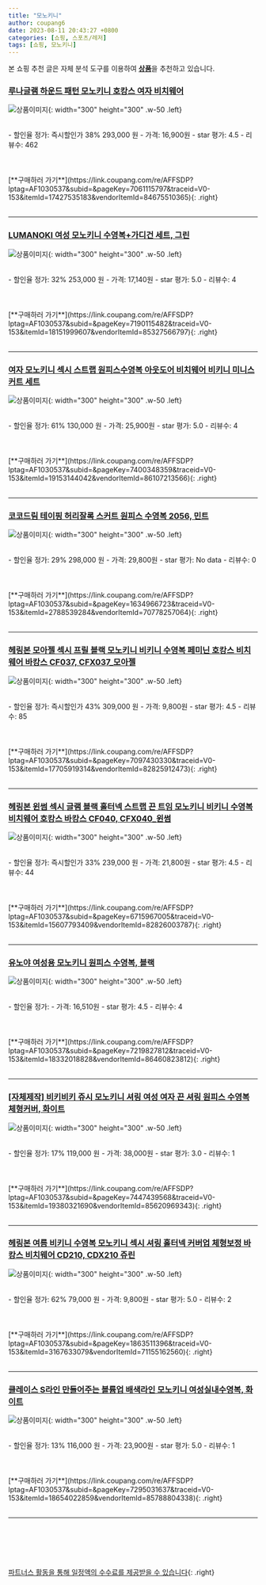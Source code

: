 ```yaml
---
title: "모노키니"
author: coupang6
date: 2023-08-11 20:43:27 +0800
categories: [쇼핑, 스포츠/레저]
tags: [쇼핑, 모노키니]
---
```


본 쇼핑 추천 글은 자체 분석 도구를 이용하여 [**상품**](https://link.coupang.com/a/bao1ui)을 추천하고 있습니다.

### [루나글램 하운드 패턴 모노키니 호캉스 여자 비치웨어](https://link.coupang.com/re/AFFSDP?lptag=AF1030537&subid=&pageKey=7061115797&traceid=V0-153&itemId=17427535183&vendorItemId=84675510365)

![상품이미지](https://thumbnail10.coupangcdn.com/thumbnails/remote/230x230ex/image/vendor_inventory/c92b/cb326356dbef94d0737bc44ff272cf6be526606e3e407c1ee457952cc9bb.jpg){: width="300" height="300" .w-50 .left}


<br>
- 할인율 정가: 즉시할인가 38%  293,000   원
- 가격: 16,900원
- star 평가: 4.5
- 리뷰수: 462
<br>
<br>
<br>
<br>
[**구매하러 가기**](https://link.coupang.com/re/AFFSDP?lptag=AF1030537&subid=&pageKey=7061115797&traceid=V0-153&itemId=17427535183&vendorItemId=84675510365){: .right}
<br>
<br>

---

### [LUMANOKI 여성 모노키니 수영복+가디건 세트, 그린](https://link.coupang.com/re/AFFSDP?lptag=AF1030537&subid=&pageKey=7190115482&traceid=V0-153&itemId=18151999607&vendorItemId=85327566797)

![상품이미지](https://thumbnail9.coupangcdn.com/thumbnails/remote/230x230ex/image/vendor_inventory/99a2/d67df9dd7e0495034eeb348c33cc5c551de068b5e75c1e2a352d22955685.jpg){: width="300" height="300" .w-50 .left}


<br>
- 할인율 정가: 32%  253,000   원
- 가격: 17,140원
- star 평가: 5.0
- 리뷰수: 4
<br>
<br>
<br>
<br>
[**구매하러 가기**](https://link.coupang.com/re/AFFSDP?lptag=AF1030537&subid=&pageKey=7190115482&traceid=V0-153&itemId=18151999607&vendorItemId=85327566797){: .right}
<br>
<br>

---

### [여자 모노키니 섹시 스트랩 원피스수영복 아웃도어 비치웨어 비키니 미니스커트 세트](https://link.coupang.com/re/AFFSDP?lptag=AF1030537&subid=&pageKey=7400348359&traceid=V0-153&itemId=19153144042&vendorItemId=86107213566)

![상품이미지](https://thumbnail6.coupangcdn.com/thumbnails/remote/230x230ex/image/vendor_inventory/fa68/77c9fd76e3340cfbcaa6409962600aec99067ac8eb06ccd51fddc8308ec2.jpg){: width="300" height="300" .w-50 .left}


<br>
- 할인율 정가: 61%  130,000   원
- 가격: 25,900원
- star 평가: 5.0
- 리뷰수: 4
<br>
<br>
<br>
<br>
[**구매하러 가기**](https://link.coupang.com/re/AFFSDP?lptag=AF1030537&subid=&pageKey=7400348359&traceid=V0-153&itemId=19153144042&vendorItemId=86107213566){: .right}
<br>
<br>

---

### [코코드림 테이핑 허리잘록 스커트 원피스 수영복 2056, 민트](https://link.coupang.com/re/AFFSDP?lptag=AF1030537&subid=&pageKey=1634966723&traceid=V0-153&itemId=2788539284&vendorItemId=70778257064)

![상품이미지](https://thumbnail6.coupangcdn.com/thumbnails/remote/230x230ex/image/retail/images/1318186787021974-25cf1e70-b30c-4d5e-b1b5-8193db556324.jpg){: width="300" height="300" .w-50 .left}


<br>
- 할인율 정가: 29%  298,000   원
- 가격: 29,800원
- star 평가: No data
- 리뷰수: 0
<br>
<br>
<br>
<br>
[**구매하러 가기**](https://link.coupang.com/re/AFFSDP?lptag=AF1030537&subid=&pageKey=1634966723&traceid=V0-153&itemId=2788539284&vendorItemId=70778257064){: .right}
<br>
<br>

---

### [헤링본 모아젤 섹시 프릴 블랙 모노키니 비키니 수영복 페미닌 호캉스 비치웨어 바캉스 CF037, CFX037_모아젤](https://link.coupang.com/re/AFFSDP?lptag=AF1030537&subid=&pageKey=7097430330&traceid=V0-153&itemId=17705919314&vendorItemId=82825912473)

![상품이미지](https://thumbnail9.coupangcdn.com/thumbnails/remote/230x230ex/image/vendor_inventory/d2c5/d91504b8d2d201e433c990e5be1dfc48401ebe1d32f05d77bd9b3dde93c7.jpg){: width="300" height="300" .w-50 .left}


<br>
- 할인율 정가: 즉시할인가 43%  309,000   원
- 가격: 9,800원
- star 평가: 4.5
- 리뷰수: 85
<br>
<br>
<br>
<br>
[**구매하러 가기**](https://link.coupang.com/re/AFFSDP?lptag=AF1030537&subid=&pageKey=7097430330&traceid=V0-153&itemId=17705919314&vendorItemId=82825912473){: .right}
<br>
<br>

---

### [헤링본 윈썸 섹시 글램 블랙 홀터넥 스트랩 끈 트임 모노키니 비키니 수영복 비치웨어 호캉스 바캉스 CF040, CFX040_윈썸](https://link.coupang.com/re/AFFSDP?lptag=AF1030537&subid=&pageKey=6715967005&traceid=V0-153&itemId=15607793409&vendorItemId=82826003787)

![상품이미지](https://thumbnail10.coupangcdn.com/thumbnails/remote/230x230ex/image/vendor_inventory/f806/7b03b529f43e6f86ab2ce9a16c0f698a32f7c5c7c0259aafbfbd69aaba20.jpg){: width="300" height="300" .w-50 .left}


<br>
- 할인율 정가: 즉시할인가 33%  239,000   원
- 가격: 21,800원
- star 평가: 4.5
- 리뷰수: 44
<br>
<br>
<br>
<br>
[**구매하러 가기**](https://link.coupang.com/re/AFFSDP?lptag=AF1030537&subid=&pageKey=6715967005&traceid=V0-153&itemId=15607793409&vendorItemId=82826003787){: .right}
<br>
<br>

---

### [유노야 여성용 모노키니 원피스 수영복, 블랙](https://link.coupang.com/re/AFFSDP?lptag=AF1030537&subid=&pageKey=7219827812&traceid=V0-153&itemId=18332018828&vendorItemId=86460823812)

![상품이미지](https://thumbnail6.coupangcdn.com/thumbnails/remote/230x230ex/image/vendor_inventory/3990/d8dd484ff9cfc2492e449501aa158198896db6dfc2034df3b53d8a4cab5c.jpg){: width="300" height="300" .w-50 .left}


<br>
- 할인율 정가: 
- 가격: 16,510원
- star 평가: 4.5
- 리뷰수: 4
<br>
<br>
<br>
<br>
[**구매하러 가기**](https://link.coupang.com/re/AFFSDP?lptag=AF1030537&subid=&pageKey=7219827812&traceid=V0-153&itemId=18332018828&vendorItemId=86460823812){: .right}
<br>
<br>

---

### [[자체제작] 비키비키 쥬시 모노키니 셔링 여성 여자 끈 셔링 원피스 수영복 체형커버, 화이트](https://link.coupang.com/re/AFFSDP?lptag=AF1030537&subid=&pageKey=7447439568&traceid=V0-153&itemId=19380321690&vendorItemId=85620969343)

![상품이미지](https://thumbnail7.coupangcdn.com/thumbnails/remote/230x230ex/image/vendor_inventory/3f41/9dc8bd2ad9a1d66470da88b923e363a471d78cc6edaf892cd83c87c3a9ec.jpg){: width="300" height="300" .w-50 .left}


<br>
- 할인율 정가: 17%  119,000   원
- 가격: 38,000원
- star 평가: 3.0
- 리뷰수: 1
<br>
<br>
<br>
<br>
[**구매하러 가기**](https://link.coupang.com/re/AFFSDP?lptag=AF1030537&subid=&pageKey=7447439568&traceid=V0-153&itemId=19380321690&vendorItemId=85620969343){: .right}
<br>
<br>

---

### [헤링본 여름 비키니 수영복 모노키니 섹시 셔링 홀터넥 커버업 체형보정 바캉스 비치웨어 CD210, CDX210 쥬린](https://link.coupang.com/re/AFFSDP?lptag=AF1030537&subid=&pageKey=1863511396&traceid=V0-153&itemId=3167633079&vendorItemId=71155162560)

![상품이미지](https://thumbnail6.coupangcdn.com/thumbnails/remote/230x230ex/image/vendor_inventory/6c5e/795654c1011d6746a2cfbeb1366be17ad90aaf2e30d57b0689aecfbf7ede.jpg){: width="300" height="300" .w-50 .left}


<br>
- 할인율 정가: 62%  79,000   원
- 가격: 9,800원
- star 평가: 5.0
- 리뷰수: 2
<br>
<br>
<br>
<br>
[**구매하러 가기**](https://link.coupang.com/re/AFFSDP?lptag=AF1030537&subid=&pageKey=1863511396&traceid=V0-153&itemId=3167633079&vendorItemId=71155162560){: .right}
<br>
<br>

---

### [클레이스 S라인 만들어주는 볼륨업 배색라인 모노키니 여성실내수영복, 화이트](https://link.coupang.com/re/AFFSDP?lptag=AF1030537&subid=&pageKey=7295031637&traceid=V0-153&itemId=18654022859&vendorItemId=85788804338)

![상품이미지](https://thumbnail7.coupangcdn.com/thumbnails/remote/230x230ex/image/vendor_inventory/1f2d/3f736dd84aca966ebd3c04d9fba856827fb1802bb1faabb5729a405b3daa.jpg){: width="300" height="300" .w-50 .left}


<br>
- 할인율 정가: 13%  116,000   원
- 가격: 23,900원
- star 평가: 5.0
- 리뷰수: 1
<br>
<br>
<br>
<br>
[**구매하러 가기**](https://link.coupang.com/re/AFFSDP?lptag=AF1030537&subid=&pageKey=7295031637&traceid=V0-153&itemId=18654022859&vendorItemId=85788804338){: .right}
<br>
<br>

---
<br><br><br><br><br> [파트너스 활동을 통해 일정액의 수수료를 제공받을 수 있습니다](https://link.coupang.com/a/bao1ui){: .right}